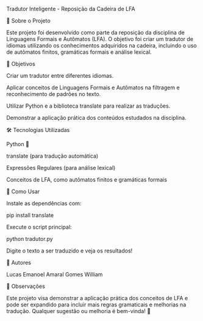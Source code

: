Tradutor Inteligente - Reposição da Cadeira de LFA

📖 Sobre o Projeto

Este projeto foi desenvolvido como parte da reposição da disciplina de Linguagens Formais e Autômatos (LFA). O objetivo foi criar um tradutor de idiomas utilizando os conhecimentos adquiridos na cadeira, incluindo o uso de autômatos finitos, gramáticas formais e análise lexical.

🎯 Objetivos

Criar um tradutor entre diferentes idiomas.

Aplicar conceitos de Linguagens Formais e Autômatos na filtragem e reconhecimento de padrões no texto.

Utilizar Python e a biblioteca translate para realizar as traduções.

Demonstrar a aplicação prática dos conteúdos estudados na disciplina.

🛠 Tecnologias Utilizadas

Python 🐍

translate (para tradução automática)

Expressões Regulares (para análise lexical)

Conceitos de LFA, como autômatos finitos e gramáticas formais

🚀 Como Usar

Instale as dependências com:

pip install translate

Execute o script principal:

python tradutor.py

Digite o texto a ser traduzido e veja os resultados!

📌 Autores

Lucas Emanoel Amaral Gomes
William


📢 Observações

Este projeto visa demonstrar a aplicação prática dos conceitos de LFA e pode ser expandido para incluir mais regras gramaticais e melhorias na tradução. Qualquer sugestão ou melhoria é bem-vinda! 🚀
